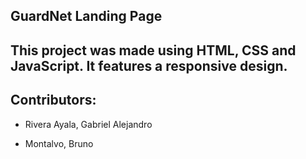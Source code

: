 ## GuardNet Landing Page

## This project was made using HTML, CSS and JavaScript. It features a responsive design.

## Contributors:

- Rivera Ayala, Gabriel Alejandro

- Montalvo, Bruno